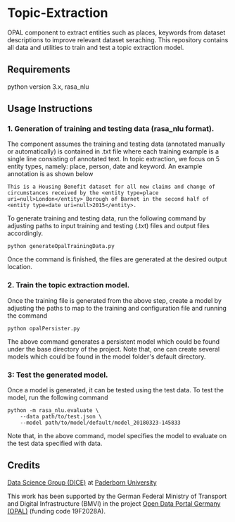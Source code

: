 # Topic-Extraction
OPAL component to extract entities such as places, keywords from dataset descriptions to improve relevant dataset seraching. This repository contains all data and utilities to train and test a topic extraction model.

## Requirements
python version 3.x, rasa_nlu

## Usage Instructions

### 1. Generation of training and testing data (rasa_nlu format).
The component assumes the training and testing data (annotated manually or automatically) is contained in .txt file where each training example is a single line consisting of annotated text. In topic extraction, we focus on 5 entity types, namely: place, person, date and keyword. An example annotation is as shown below

```
This is a Housing Benefit dataset for all new claims and change of circumstances received by the <entity type=place uri=null>London</entity> Borough of Barnet in the second half of <entity type=date uri=null>2015</entity>.
```
To generate training and testing data, run the following command by adjusting paths to input training and testing (.txt) files and output files accordingly.

```
python generateOpalTrainingData.py
```
Once the command is finished, the files are generated at the desired output location.

### 2. Train the topic extraction model.

Once the training file is generated from the above step, create a model by adjusting the paths to map to the training and configuration file and running the command


```
python opalPersister.py
```
The above command generates a persistent model which could be found under the base directory of the project. Note that, one can create several models which could be found in the model folder's default directory.

### 3: Test the generated model.

Once a model is generated, it can be tested using the test data. To test the model, run the following command

```
python -m rasa_nlu.evaluate \
    --data path/to/test.json \
    --model path/to/model/default/model_20180323-145833
```
Note that, in the above command, model specifies the model to evaluate on the test data specified with data.

## Credits

[Data Science Group (DICE)](https://dice-research.org/) at [Paderborn University](https://www.uni-paderborn.de/)

This work has been supported by the German Federal Ministry of Transport and Digital Infrastructure (BMVI) in the project [Open Data Portal Germany (OPAL)](http://projekt-opal.de/) (funding code 19F2028A).
